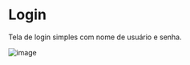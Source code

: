 # Login
Tela de login simples com nome de usuário e senha.

![image](https://github.com/Amandaaaz/Login/assets/95643803/fcf6da0c-e3da-4f13-baa4-7e9ac19f3c0a)

